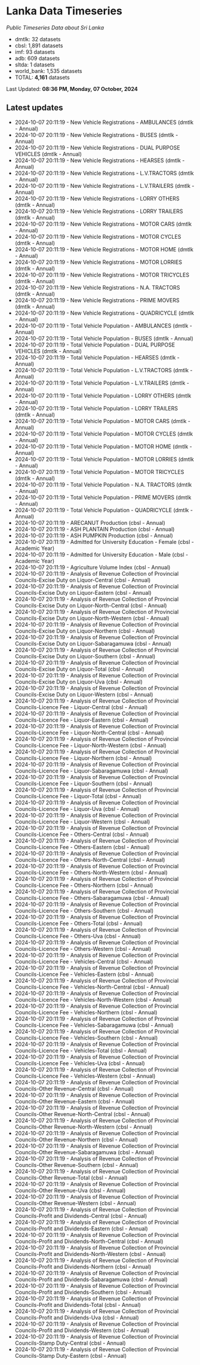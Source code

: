 # Lanka Data Timeseries
*Public Timeseries Data about Sri Lanka*

* dmtlk: 32 datasets
* cbsl: 1,891 datasets
* imf: 93 datasets
* adb: 609 datasets
* sltda: 1 datasets
* world_bank: 1,535 datasets
* TOTAL: **4,161** datasets

Last Updated: **08:36 PM, Monday, 07 October, 2024**

## Latest updates

* 2024-10-07 20:11:19 - New Vehicle Registrations - AMBULANCES (dmtlk - Annual)
* 2024-10-07 20:11:19 - New Vehicle Registrations - BUSES (dmtlk - Annual)
* 2024-10-07 20:11:19 - New Vehicle Registrations - DUAL PURPOSE VEHICLES (dmtlk - Annual)
* 2024-10-07 20:11:19 - New Vehicle Registrations - HEARSES (dmtlk - Annual)
* 2024-10-07 20:11:19 - New Vehicle Registrations - L.V.TRACTORS (dmtlk - Annual)
* 2024-10-07 20:11:19 - New Vehicle Registrations - L.V.TRAILERS (dmtlk - Annual)
* 2024-10-07 20:11:19 - New Vehicle Registrations - LORRY OTHERS (dmtlk - Annual)
* 2024-10-07 20:11:19 - New Vehicle Registrations - LORRY TRAILERS (dmtlk - Annual)
* 2024-10-07 20:11:19 - New Vehicle Registrations - MOTOR CARS (dmtlk - Annual)
* 2024-10-07 20:11:19 - New Vehicle Registrations - MOTOR CYCLES (dmtlk - Annual)
* 2024-10-07 20:11:19 - New Vehicle Registrations - MOTOR HOME (dmtlk - Annual)
* 2024-10-07 20:11:19 - New Vehicle Registrations - MOTOR LORRIES (dmtlk - Annual)
* 2024-10-07 20:11:19 - New Vehicle Registrations - MOTOR TRICYCLES (dmtlk - Annual)
* 2024-10-07 20:11:19 - New Vehicle Registrations - N.A. TRACTORS (dmtlk - Annual)
* 2024-10-07 20:11:19 - New Vehicle Registrations - PRIME MOVERS (dmtlk - Annual)
* 2024-10-07 20:11:19 - New Vehicle Registrations - QUADRICYCLE (dmtlk - Annual)
* 2024-10-07 20:11:19 - Total Vehicle Population - AMBULANCES (dmtlk - Annual)
* 2024-10-07 20:11:19 - Total Vehicle Population - BUSES (dmtlk - Annual)
* 2024-10-07 20:11:19 - Total Vehicle Population - DUAL PURPOSE VEHICLES (dmtlk - Annual)
* 2024-10-07 20:11:19 - Total Vehicle Population - HEARSES (dmtlk - Annual)
* 2024-10-07 20:11:19 - Total Vehicle Population - L.V.TRACTORS (dmtlk - Annual)
* 2024-10-07 20:11:19 - Total Vehicle Population - L.V.TRAILERS (dmtlk - Annual)
* 2024-10-07 20:11:19 - Total Vehicle Population - LORRY OTHERS (dmtlk - Annual)
* 2024-10-07 20:11:19 - Total Vehicle Population - LORRY TRAILERS (dmtlk - Annual)
* 2024-10-07 20:11:19 - Total Vehicle Population - MOTOR CARS (dmtlk - Annual)
* 2024-10-07 20:11:19 - Total Vehicle Population - MOTOR CYCLES (dmtlk - Annual)
* 2024-10-07 20:11:19 - Total Vehicle Population - MOTOR HOME (dmtlk - Annual)
* 2024-10-07 20:11:19 - Total Vehicle Population - MOTOR LORRIES (dmtlk - Annual)
* 2024-10-07 20:11:19 - Total Vehicle Population - MOTOR TRICYCLES (dmtlk - Annual)
* 2024-10-07 20:11:19 - Total Vehicle Population - N.A. TRACTORS (dmtlk - Annual)
* 2024-10-07 20:11:19 - Total Vehicle Population - PRIME MOVERS (dmtlk - Annual)
* 2024-10-07 20:11:19 - Total Vehicle Population - QUADRICYCLE (dmtlk - Annual)
* 2024-10-07 20:11:19 - ARECANUT Production (cbsl - Annual)
* 2024-10-07 20:11:19 - ASH PLANTAIN Production (cbsl - Annual)
* 2024-10-07 20:11:19 - ASH PUMPKIN Production (cbsl - Annual)
* 2024-10-07 20:11:19 - Admitted for University Education - Female (cbsl - Academic Year)
* 2024-10-07 20:11:19 - Admitted for University Education - Male (cbsl - Academic Year)
* 2024-10-07 20:11:19 - Agriculture Volume Index (cbsl - Annual)
* 2024-10-07 20:11:19 - Analysis of Revenue Collection of Provincial Councils-Excise Duty on Liquor-Central (cbsl - Annual)
* 2024-10-07 20:11:19 - Analysis of Revenue Collection of Provincial Councils-Excise Duty on Liquor-Eastern (cbsl - Annual)
* 2024-10-07 20:11:19 - Analysis of Revenue Collection of Provincial Councils-Excise Duty on Liquor-North-Central (cbsl - Annual)
* 2024-10-07 20:11:19 - Analysis of Revenue Collection of Provincial Councils-Excise Duty on Liquor-North-Western (cbsl - Annual)
* 2024-10-07 20:11:19 - Analysis of Revenue Collection of Provincial Councils-Excise Duty on Liquor-Northern (cbsl - Annual)
* 2024-10-07 20:11:19 - Analysis of Revenue Collection of Provincial Councils-Excise Duty on Liquor-Sabaragamuwa (cbsl - Annual)
* 2024-10-07 20:11:19 - Analysis of Revenue Collection of Provincial Councils-Excise Duty on Liquor-Southern (cbsl - Annual)
* 2024-10-07 20:11:19 - Analysis of Revenue Collection of Provincial Councils-Excise Duty on Liquor-Total (cbsl - Annual)
* 2024-10-07 20:11:19 - Analysis of Revenue Collection of Provincial Councils-Excise Duty on Liquor-Uva (cbsl - Annual)
* 2024-10-07 20:11:19 - Analysis of Revenue Collection of Provincial Councils-Excise Duty on Liquor-Western (cbsl - Annual)
* 2024-10-07 20:11:19 - Analysis of Revenue Collection of Provincial Councils-Licence Fee - Liquor-Central (cbsl - Annual)
* 2024-10-07 20:11:19 - Analysis of Revenue Collection of Provincial Councils-Licence Fee - Liquor-Eastern (cbsl - Annual)
* 2024-10-07 20:11:19 - Analysis of Revenue Collection of Provincial Councils-Licence Fee - Liquor-North-Central (cbsl - Annual)
* 2024-10-07 20:11:19 - Analysis of Revenue Collection of Provincial Councils-Licence Fee - Liquor-North-Western (cbsl - Annual)
* 2024-10-07 20:11:19 - Analysis of Revenue Collection of Provincial Councils-Licence Fee - Liquor-Northern (cbsl - Annual)
* 2024-10-07 20:11:19 - Analysis of Revenue Collection of Provincial Councils-Licence Fee - Liquor-Sabaragamuwa (cbsl - Annual)
* 2024-10-07 20:11:19 - Analysis of Revenue Collection of Provincial Councils-Licence Fee - Liquor-Southern (cbsl - Annual)
* 2024-10-07 20:11:19 - Analysis of Revenue Collection of Provincial Councils-Licence Fee - Liquor-Total (cbsl - Annual)
* 2024-10-07 20:11:19 - Analysis of Revenue Collection of Provincial Councils-Licence Fee - Liquor-Uva (cbsl - Annual)
* 2024-10-07 20:11:19 - Analysis of Revenue Collection of Provincial Councils-Licence Fee - Liquor-Western (cbsl - Annual)
* 2024-10-07 20:11:19 - Analysis of Revenue Collection of Provincial Councils-Licence Fee - Others-Central (cbsl - Annual)
* 2024-10-07 20:11:19 - Analysis of Revenue Collection of Provincial Councils-Licence Fee - Others-Eastern (cbsl - Annual)
* 2024-10-07 20:11:19 - Analysis of Revenue Collection of Provincial Councils-Licence Fee - Others-North-Central (cbsl - Annual)
* 2024-10-07 20:11:19 - Analysis of Revenue Collection of Provincial Councils-Licence Fee - Others-North-Western (cbsl - Annual)
* 2024-10-07 20:11:19 - Analysis of Revenue Collection of Provincial Councils-Licence Fee - Others-Northern (cbsl - Annual)
* 2024-10-07 20:11:19 - Analysis of Revenue Collection of Provincial Councils-Licence Fee - Others-Sabaragamuwa (cbsl - Annual)
* 2024-10-07 20:11:19 - Analysis of Revenue Collection of Provincial Councils-Licence Fee - Others-Southern (cbsl - Annual)
* 2024-10-07 20:11:19 - Analysis of Revenue Collection of Provincial Councils-Licence Fee - Others-Total (cbsl - Annual)
* 2024-10-07 20:11:19 - Analysis of Revenue Collection of Provincial Councils-Licence Fee - Others-Uva (cbsl - Annual)
* 2024-10-07 20:11:19 - Analysis of Revenue Collection of Provincial Councils-Licence Fee - Others-Western (cbsl - Annual)
* 2024-10-07 20:11:19 - Analysis of Revenue Collection of Provincial Councils-Licence Fee - Vehicles-Central (cbsl - Annual)
* 2024-10-07 20:11:19 - Analysis of Revenue Collection of Provincial Councils-Licence Fee - Vehicles-Eastern (cbsl - Annual)
* 2024-10-07 20:11:19 - Analysis of Revenue Collection of Provincial Councils-Licence Fee - Vehicles-North-Central (cbsl - Annual)
* 2024-10-07 20:11:19 - Analysis of Revenue Collection of Provincial Councils-Licence Fee - Vehicles-North-Western (cbsl - Annual)
* 2024-10-07 20:11:19 - Analysis of Revenue Collection of Provincial Councils-Licence Fee - Vehicles-Northern (cbsl - Annual)
* 2024-10-07 20:11:19 - Analysis of Revenue Collection of Provincial Councils-Licence Fee - Vehicles-Sabaragamuwa (cbsl - Annual)
* 2024-10-07 20:11:19 - Analysis of Revenue Collection of Provincial Councils-Licence Fee - Vehicles-Southern (cbsl - Annual)
* 2024-10-07 20:11:19 - Analysis of Revenue Collection of Provincial Councils-Licence Fee - Vehicles-Total (cbsl - Annual)
* 2024-10-07 20:11:19 - Analysis of Revenue Collection of Provincial Councils-Licence Fee - Vehicles-Uva (cbsl - Annual)
* 2024-10-07 20:11:19 - Analysis of Revenue Collection of Provincial Councils-Licence Fee - Vehicles-Western (cbsl - Annual)
* 2024-10-07 20:11:19 - Analysis of Revenue Collection of Provincial Councils-Other Revenue-Central (cbsl - Annual)
* 2024-10-07 20:11:19 - Analysis of Revenue Collection of Provincial Councils-Other Revenue-Eastern (cbsl - Annual)
* 2024-10-07 20:11:19 - Analysis of Revenue Collection of Provincial Councils-Other Revenue-North-Central (cbsl - Annual)
* 2024-10-07 20:11:19 - Analysis of Revenue Collection of Provincial Councils-Other Revenue-North-Western (cbsl - Annual)
* 2024-10-07 20:11:19 - Analysis of Revenue Collection of Provincial Councils-Other Revenue-Northern (cbsl - Annual)
* 2024-10-07 20:11:19 - Analysis of Revenue Collection of Provincial Councils-Other Revenue-Sabaragamuwa (cbsl - Annual)
* 2024-10-07 20:11:19 - Analysis of Revenue Collection of Provincial Councils-Other Revenue-Southern (cbsl - Annual)
* 2024-10-07 20:11:19 - Analysis of Revenue Collection of Provincial Councils-Other Revenue-Total (cbsl - Annual)
* 2024-10-07 20:11:19 - Analysis of Revenue Collection of Provincial Councils-Other Revenue-Uva (cbsl - Annual)
* 2024-10-07 20:11:19 - Analysis of Revenue Collection of Provincial Councils-Other Revenue-Western (cbsl - Annual)
* 2024-10-07 20:11:19 - Analysis of Revenue Collection of Provincial Councils-Profit and Dividends-Central (cbsl - Annual)
* 2024-10-07 20:11:19 - Analysis of Revenue Collection of Provincial Councils-Profit and Dividends-Eastern (cbsl - Annual)
* 2024-10-07 20:11:19 - Analysis of Revenue Collection of Provincial Councils-Profit and Dividends-North-Central (cbsl - Annual)
* 2024-10-07 20:11:19 - Analysis of Revenue Collection of Provincial Councils-Profit and Dividends-North-Western (cbsl - Annual)
* 2024-10-07 20:11:19 - Analysis of Revenue Collection of Provincial Councils-Profit and Dividends-Northern (cbsl - Annual)
* 2024-10-07 20:11:19 - Analysis of Revenue Collection of Provincial Councils-Profit and Dividends-Sabaragamuwa (cbsl - Annual)
* 2024-10-07 20:11:19 - Analysis of Revenue Collection of Provincial Councils-Profit and Dividends-Southern (cbsl - Annual)
* 2024-10-07 20:11:19 - Analysis of Revenue Collection of Provincial Councils-Profit and Dividends-Total (cbsl - Annual)
* 2024-10-07 20:11:19 - Analysis of Revenue Collection of Provincial Councils-Profit and Dividends-Uva (cbsl - Annual)
* 2024-10-07 20:11:19 - Analysis of Revenue Collection of Provincial Councils-Profit and Dividends-Western (cbsl - Annual)
* 2024-10-07 20:11:19 - Analysis of Revenue Collection of Provincial Councils-Stamp Duty-Central (cbsl - Annual)
* 2024-10-07 20:11:19 - Analysis of Revenue Collection of Provincial Councils-Stamp Duty-Eastern (cbsl - Annual)